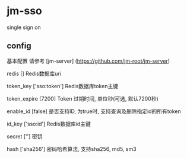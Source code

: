 # jm-sso

single sign on

## config

基本配置 请参考 [jm-server] (https://github.com/jm-root/jm-server)

redis [] Redis数据库uri

token_key ['sso:token'] Redis数据库token主键

token_expire [7200] Token 过期时间, 单位秒(可选, 默认7200秒)

enable_id [false] 是否支持ID, 为true时, 支持查询及删除指定id的所有token

id_key ['sso:id'] Redis数据库id主键

secret [''] 密钥

hash ['sha256'] 密码哈希算法, 支持sha256, md5, sm3